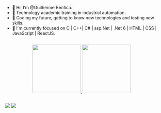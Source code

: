 - 👋 Hi, I’m @Guilherme Benfica.
-  🦾 Technology academic training in industrial automation.
- 👀 Coding my future, getting to know new technologies and testing new skills.
- 🌱  I'm currently focused on C | C++| C# | asp.Net | .Net 6 | HTML | CSS | JavaScript | ReactJS.

##






<div align="center">
  <a href="https://github.com/Guilherme-Benfica">
  <img height="160em" src="https://github-readme-stats.vercel.app/api?username=Guilherme-Benfica&show_icons=true&theme=radical&include_all_commits=true&count_private=true"/>
  <img height="160em" src="https://github-readme-stats.vercel.app/api/top-langs/?username=Guilherme-Benfica&layout=compact&langs_count=7&theme=radical"/>
</div>
   

##


  

<div>
   <a href = "mailto:guilhermee.benfica@gmail.com"><img src="https://img.shields.io/badge/Gmail-D14836?style=for-the-badge&logo=gmail&logoColor=white" target="_blank"></a>
  <a href="https://www.linkedin.com/in/guilherme-benfica" target="_blank"><img src="https://img.shields.io/badge/-LinkedIn-%230077B5?style=for-the-badge&logo=linkedin&logoColor=white" target="_blank"></a> 
  
</div>
   
  

